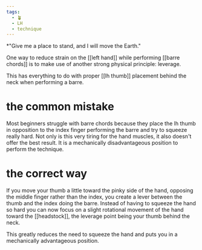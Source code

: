 ```yaml
---
tags:
  - 🪴
  - LH
  - technique
---
```

*"Give me a place to stand, and I will move the Earth."

One way to reduce strain on the [[left hand]] while performing [[barre chords]] is to make use of another strong physical principle: leverage. 

This has everything to do with proper [[lh thumb]] placement behind the neck when performing a barre. 

# the common mistake
Most beginners struggle with barre chords because they place the lh thumb in opposition to the index finger performing the barre and try to squeeze really hard. Not only is this very tiring for the hand muscles, it also doesn't offer the best result. It is a mechanically disadvantageous position to perform the technique. 

# the correct way
If you move your thumb a little toward the pinky side of the hand, opposing the middle finger rather than the index, you create a lever between the thumb and the index doing the barre. Instead of having to squeeze the hand so hard you can now focus on a slight rotational movement of the hand toward the [[headstock]], the leverage point being your thumb behind the neck. 

This greatly reduces the need to squeeze the hand and puts you in a mechanically advantageous position. 

